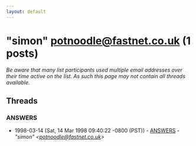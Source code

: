 ```yaml
---
layout: default
---
```


# "simon" <potnoodle@fastnet.co.uk> (1 posts)

_Be aware that many list participants used multiple email addresses over their time active on the list. As such this page may not contain all threads available._

## Threads

### ANSWERS
+ 1998-03-14 (Sat, 14 Mar 1998 09:40:22 -0800 (PST)) - [ANSWERS](/archive/1998/03/df6ed03e0db62ff1a414914ae8199cda8a678494f294c0577ae513dab600fa58) - _"simon" \<potnoodle@fastnet.co.uk\>_

